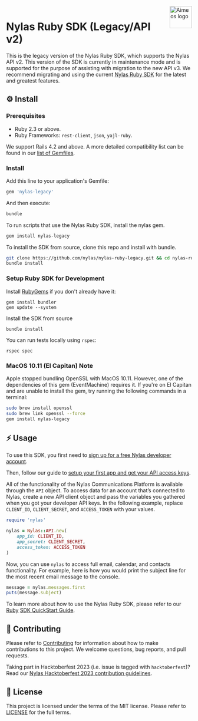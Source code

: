 <a href="https://www.nylas.com/">
    <img src="https://brand.nylas.com/assets/downloads/logo_horizontal_png/Nylas-Logo-Horizontal-Blue_.png" alt="Aimeos logo" title="Aimeos" align="right" height="60" />
</a>

# Nylas Ruby SDK (Legacy/API v2)

This is the legacy version of the Nylas Ruby SDK, which supports the Nylas API v2. This version of the SDK is currently in maintenance mode and is supported for the purpose of assisting with migration to the new API v3. We recommend migrating and using the current [Nylas Ruby SDK](https://www.github.com/nylas/nylas-ruby) for the latest and greatest features.

## ⚙️ Install
### Prerequisites
- Ruby 2.3 or above.
- Ruby Frameworks: `rest-client`, `json`, `yajl-ruby`.

We support Rails 4.2 and above. A more detailed compatibility list can be found in our [list of Gemfiles](https://github.com/nylas/nylas-ruby/tree/master/gemfiles).

### Install

Add this line to your application's Gemfile:

```ruby
gem 'nylas-legacy'
```

And then execute:

```bash
bundle
```

To run scripts that use the Nylas Ruby SDK, install the nylas gem.

```bash
gem install nylas-legacy
```

To install the SDK from source, clone this repo and install with bundle.

```bash
git clone https://github.com/nylas/nylas-ruby-legacy.git && cd nylas-ruby-legacy
bundle install
```

### Setup Ruby SDK for Development

Install [RubyGems](https://rubygems.org/pages/download) if you don't already have it:

```shell
gem install bundler
gem update --system
```

Install the SDK from source

```shell
bundle install
```

You can run tests locally using ```rspec```:

```shell
rspec spec
```
    
### MacOS 10.11 (El Capitan) Note

Apple stopped bundling OpenSSL with MacOS 10.11. However, one of the dependencies of this gem (EventMachine) requires it. If you're on El Capitan and are unable to install the gem, try running the following commands in a terminal:

```bash
sudo brew install openssl
sudo brew link openssl --force
gem install nylas-legacy
```

## ⚡️ Usage

To use this SDK, you first need to [sign up for a free Nylas developer account](https://nylas.com/register).

Then, follow our guide to [setup your first app and get your API access keys](https://docs.nylas.com/docs/get-your-developer-api-keys).

All of the functionality of the Nylas Communications Platform is available through the `API` object. To access data for an account that’s connected to Nylas, create a new API client object and pass the variables you gathered when you got your developer API keys. In the following example, replace `CLIENT_ID`, `CLIENT_SECRET`, and `ACCESS_TOKEN` with your values.


```ruby
require 'nylas'

nylas = Nylas::API.new(
    app_id: CLIENT_ID,
    app_secret: CLIENT_SECRET,
    access_token: ACCESS_TOKEN
)
```

Now, you can use `nylas` to access full email, calendar, and contacts functionality. For example, here is how you would print the subject line for the most recent email message to the console.


```ruby
message = nylas.messages.first
puts(message.subject)
```

To learn more about how to use the Nylas Ruby SDK, please refer to our [Ruby](https://docs.nylas.com/docs/quickstart-ruby) [SDK QuickStart Guide](https://docs.nylas.com/docs/quickstart-ruby).

## 💙 Contributing

Please refer to [Contributing](Contributing.md) for information about how to make contributions to this project. We welcome questions, bug reports, and pull requests.

Taking part in Hacktoberfest 2023 (i.e. issue is tagged with `hacktoberfest`)? Read our [Nylas Hacktoberfest 2023 contribution guidelines](https://github.com/nylas-samples/nylas-hacktoberfest-2023/blob/main/readme.md).

## 📝 License

This project is licensed under the terms of the MIT license. Please refer to [LICENSE](LICENSE.txt) for the full terms. 
